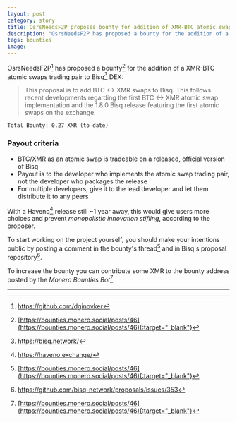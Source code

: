 ```yaml
---
layout: post
category: story
title: OsrsNeedsF2P proposes bounty for addition of XMR-BTC atomic swaps trading pair to Bisq
description: "OsrsNeedsF2P has proposed a bounty for the addition of a XMR-BTC atomic swaps trading pair to Bisq DEX."
tags: bounties
image: 
---
```


OsrsNeedsF2P[^1] has proposed a bounty[^2] for the addition of a XMR-BTC atomic swaps trading pair to Bisq[^3] DEX:

> This proposal is to add BTC <-> XMR swaps to Bisq. This follows recent developments regarding the first BTC <-> XMR atomic swap implementation and the 1.8.0 Bisq release featuring the first atomic swaps on the exchange.

```
Total Bounty: 0.27 XMR (to date)
```

### Payout criteria

- BTC/XMR as an atomic swap is tradeable on a released, official version of Bisq
- Payout is to the developer who implements the atomic swap trading pair, not the developer who packages the release
- For multiple developers, give it to the lead developer and let them distribute it to any peers

With a Haveno[^4] release still ~1 year away, this would give users more choices and prevent *monopolistic innovation stifling*, according to the proposer.

To start working on the project yourself, you should make your intentions public by posting a comment in the bounty's thread[^2] and in Bisq's proposal repository[^5].

To increase the bounty you can contribute some XMR to the bounty address posted by the *Monero Bounties Bot*[^2].

---

[^1]: https://github.com/dginovker
[^2]: [https://bounties.monero.social/posts/46](https://bounties.monero.social/posts/46){:target="_blank"}
[^3]: https://bisq.network/
[^4]: https://haveno.exchange/
[^5]: https://github.com/bisq-network/proposals/issues/353
